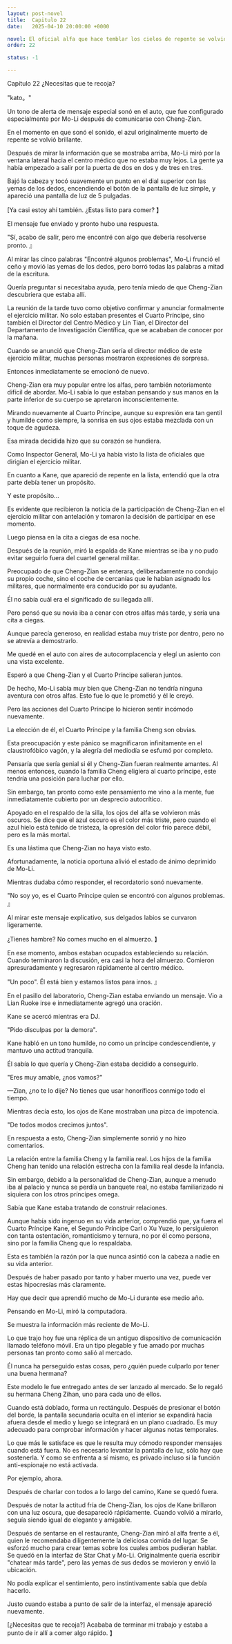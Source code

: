 ```yaml
---
layout: post-novel
title:  Capitulo 22
date:   2025-04-10 20:00:00 +0000

novel: El oficial alfa que hace temblar los cielos de repente se volvió dulce
order: 22

status: -1

---
```


Capítulo 22 ¿Necesitas que te recoja?

"kato。"

Un tono de alerta de mensaje especial sonó en el auto, que fue configurado especialmente por Mo-Li después de comunicarse con Cheng-Zian.

En el momento en que sonó el sonido, el azul originalmente muerto de repente se volvió brillante.

Después de mirar la información que se mostraba arriba, Mo-Li miró por la ventana lateral hacia el centro médico que no estaba muy lejos. La gente ya había empezado a salir por la puerta de dos en dos y de tres en tres.

Bajó la cabeza y tocó suavemente un punto en el dial superior con las yemas de los dedos, encendiendo el botón de la pantalla de luz simple, y apareció una pantalla de luz de 5 pulgadas.

[Ya casi estoy ahí también. ¿Estas listo para comer? 】

El mensaje fue enviado y pronto hubo una respuesta.

"Sí, acabo de salir, pero me encontré con algo que debería resolverse pronto. 』

Al mirar las cinco palabras "Encontré algunos problemas", Mo-Li frunció el ceño y movió las yemas de los dedos, pero borró todas las palabras a mitad de la escritura.

Quería preguntar si necesitaba ayuda, pero tenía miedo de que Cheng-Zian descubriera que estaba allí.

La reunión de la tarde tuvo como objetivo confirmar y anunciar formalmente el ejercicio militar. No solo estaban presentes el Cuarto Príncipe, sino también el Director del Centro Médico y Lin Tian, el Director del Departamento de Investigación Científica, que se acababan de conocer por la mañana.

Cuando se anunció que Cheng-Zian sería el director médico de este ejercicio militar, muchas personas mostraron expresiones de sorpresa.

Entonces inmediatamente se emocionó de nuevo.

Cheng-Zian era muy popular entre los alfas, pero también notoriamente difícil de abordar. Mo-Li sabía lo que estaban pensando y sus manos en la parte inferior de su cuerpo se apretaron inconscientemente.

Mirando nuevamente al Cuarto Príncipe, aunque su expresión era tan gentil y humilde como siempre, la sonrisa en sus ojos estaba mezclada con un toque de agudeza.

Esa mirada decidida hizo que su corazón se hundiera.

Como Inspector General, Mo-Li ya había visto la lista de oficiales que dirigían el ejercicio militar.

En cuanto a Kane, que apareció de repente en la lista, entendió que la otra parte debía tener un propósito.

Y este propósito...

Es evidente que recibieron la noticia de la participación de Cheng-Zian en el ejercicio militar con antelación y tomaron la decisión de participar en ese momento.

Luego piensa en la cita a ciegas de esa noche.

Después de la reunión, miró la espalda de Kane mientras se iba y no pudo evitar seguirlo fuera del cuartel general militar.

Preocupado de que Cheng-Zian se enterara, deliberadamente no condujo su propio coche, sino el coche de cercanías que le habían asignado los militares, que normalmente era conducido por su ayudante.

Él no sabía cuál era el significado de su llegada allí.

Pero pensó que su novia iba a cenar con otros alfas más tarde, y sería una cita a ciegas.

Aunque parecía generoso, en realidad estaba muy triste por dentro, pero no se atrevía a demostrarlo.

Me quedé en el auto con aires de autocomplacencia y elegí un asiento con una vista excelente.

Esperó a que Cheng-Zian y el Cuarto Príncipe salieran juntos.

De hecho, Mo-Li sabía muy bien que Cheng-Zian no tendría ninguna aventura con otros alfas. Esto fue lo que le prometió y él le creyó.

Pero las acciones del Cuarto Príncipe lo hicieron sentir incómodo nuevamente.

La elección de él, el Cuarto Príncipe y la familia Cheng son obvias.

Esta preocupación y este pánico se magnificaron infinitamente en el claustrofóbico vagón, y la alegría del mediodía se esfumó por completo.

Pensaría que sería genial si él y Cheng-Zian fueran realmente amantes. Al menos entonces, cuando la familia Cheng eligiera al cuarto príncipe, este tendría una posición para luchar por ello.

Sin embargo, tan pronto como este pensamiento me vino a la mente, fue inmediatamente cubierto por un desprecio autocrítico.

Apoyado en el respaldo de la silla, los ojos del alfa se volvieron más oscuros. Se dice que el azul oscuro es el color más triste, pero cuando el azul hielo está teñido de tristeza, la opresión del color frío parece débil, pero es la más mortal.

Es una lástima que Cheng-Zian no haya visto esto.

Afortunadamente, la noticia oportuna alivió el estado de ánimo deprimido de Mo-Li.

Mientras dudaba cómo responder, el recordatorio sonó nuevamente.

"No soy yo, es el Cuarto Príncipe quien se encontró con algunos problemas. 』

Al mirar este mensaje explicativo, sus delgados labios se curvaron ligeramente.

¿Tienes hambre? No comes mucho en el almuerzo. 】

En ese momento, ambos estaban ocupados estableciendo su relación. Cuando terminaron la discusión, era casi la hora del almuerzo. Comieron apresuradamente y regresaron rápidamente al centro médico.

"Un poco". Él está bien y estamos listos para irnos. 』

En el pasillo del laboratorio, Cheng-Zian estaba enviando un mensaje. Vio a Lian Ruoke irse e inmediatamente agregó una oración.

Kane se acercó mientras era DJ.

"Pido disculpas por la demora".

Kane habló en un tono humilde, no como un príncipe condescendiente, y mantuvo una actitud tranquila.

Él sabía lo que quería y Cheng-Zian estaba decidido a conseguirlo.

"Eres muy amable, ¿nos vamos?"

—Zian, ¿no te lo dije? No tienes que usar honoríficos conmigo todo el tiempo.

Mientras decía esto, los ojos de Kane mostraban una pizca de impotencia.

"De todos modos crecimos juntos".

En respuesta a esto, Cheng-Zian simplemente sonrió y no hizo comentarios.

La relación entre la familia Cheng y la familia real. Los hijos de la familia Cheng han tenido una relación estrecha con la familia real desde la infancia.

Sin embargo, debido a la personalidad de Cheng-Zian, aunque a menudo iba al palacio y nunca se perdía un banquete real, no estaba familiarizado ni siquiera con los otros príncipes omega.

Sabía que Kane estaba tratando de construir relaciones.

Aunque había sido ingenuo en su vida anterior, comprendió que, ya fuera el Cuarto Príncipe Kane, el Segundo Príncipe Carl o Xu Yuze, lo persiguieron con tanta ostentación, romanticismo y ternura, no por él como persona, sino por la familia Cheng que lo respaldaba.

Esta es también la razón por la que nunca asintió con la cabeza a nadie en su vida anterior.

Después de haber pasado por tanto y haber muerto una vez, puede ver estas hipocresías más claramente.

Hay que decir que aprendió mucho de Mo-Li durante ese medio año.

Pensando en Mo-Li, miró la computadora.

Se muestra la información más reciente de Mo-Li.

Lo que trajo hoy fue una réplica de un antiguo dispositivo de comunicación llamado teléfono móvil. Era un tipo plegable y fue amado por muchas personas tan pronto como salió al mercado.

Él nunca ha perseguido estas cosas, pero ¿quién puede culparlo por tener una buena hermana?

Este modelo le fue entregado antes de ser lanzado al mercado. Se lo regaló su hermana Cheng Zihan, uno para cada uno de ellos.

Cuando está doblado, forma un rectángulo. Después de presionar el botón del borde, la pantalla secundaria oculta en el interior se expandirá hacia afuera desde el medio y luego se integrará en un plano cuadrado. Es muy adecuado para comprobar información y hacer algunas notas temporales.

Lo que más le satisface es que le resulta muy cómodo responder mensajes cuando está fuera. No es necesario levantar la pantalla de luz, sólo hay que sostenerla. Y como se enfrenta a sí mismo, es privado incluso si la función anti-espionaje no está activada.

Por ejemplo, ahora.

Después de charlar con todos a lo largo del camino, Kane se quedó fuera.

Después de notar la actitud fría de Cheng-Zian, los ojos de Kane brillaron con una luz oscura, que desapareció rápidamente. Cuando volvió a mirarlo, seguía siendo igual de elegante y amigable.

Después de sentarse en el restaurante, Cheng-Zian miró al alfa frente a él, quien le recomendaba diligentemente la deliciosa comida del lugar. Se esforzó mucho para crear temas sobre los cuales ambos pudieran hablar. Se quedó en la interfaz de Star Chat y Mo-Li. Originalmente quería escribir "chatear más tarde", pero las yemas de sus dedos se movieron y envió la ubicación.

No podía explicar el sentimiento, pero instintivamente sabía que debía hacerlo.

Justo cuando estaba a punto de salir de la interfaz, el mensaje apareció nuevamente.

[¿Necesitas que te recoja?] Acababa de terminar mi trabajo y estaba a punto de ir allí a comer algo rápido. 】





